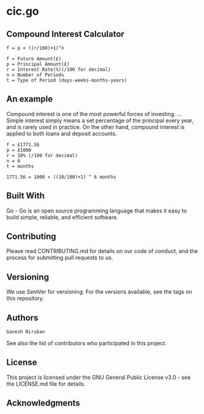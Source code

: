 # cic.go

## Compound Interest Calculator
```
f = p × ((r/100)+1)^n

f = Future Amount(£)
p = Principal Amount(£)
r = Interest Rate(%)(/100 for decimal)
n = Number of Periods
t = Type of Period (days-weeks-months-years)
```
## An example

Compound interest is one of the most powerful forces of investing. ... Simple interest simply means a set percentage of the principal every year, and is rarely used in practice. On the other hand, compound interest is applied to both loans and deposit accounts.
```
f = £1771.56
p = £1000
r = 10% (/100 for decimal)
n = 6
t = months

1771.56 = 1000 × ((10/100)+1) ^ 6 months
```
## Built With 

Go - Go is an open source programming language that makes it easy to build simple, reliable, and efficient software.

## Contributing

Please read CONTRIBUTING.md for details on our code of conduct, and the process for submitting pull requests to us.

## Versioning

We use SemVer for versioning. For the versions available, see the tags on this repository.

## Authors
```
Ganesh Niruban
```
See also the list of contributors who participated in this project.

## License

This project is licensed under the GNU General Public License v3.0 - see the LICENSE.md file for details.

## Acknowledgments
